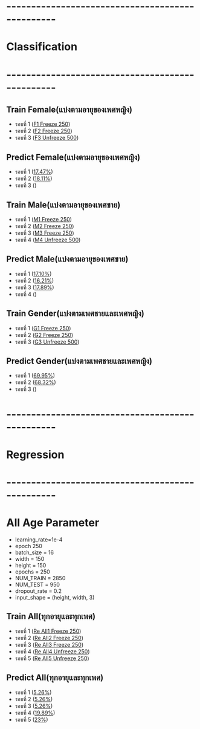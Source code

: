 # ------------------------------------------------
# Classification
# ------------------------------------------------
## Train Female(แบ่งตามอายุของเพศหญิง)
 - รอบที่ 1 ([F1 Freeze 250](https://github.com/Wanita-8943/Main_Project/blob/main/F1_Train_Freeze_250.ipynb))
 - รอบที่ 2 ([F2 Freeze 250](https://github.com/Wanita-8943/Main_Project/blob/main/F2_Train_Freeze_250.ipynb))  
 - รอบที่ 3 ([F3 Unfreeze 500]())
 
## Predict Female(แบ่งตามอายุของเพศหญิง)
 - รอบที่ 1 ([17.47%]())
 - รอบที่ 2 ([18.11%]())  
 - รอบที่ 3 ([]())
   
 ## Train Male(แบ่งตามอายุของเพศชาย)
 - รอบที่ 1 ([M1 Freeze 250](https://github.com/Wanita-8943/Main_Project/blob/main/M1_Train_Freeze.ipynb))
 - รอบที่ 2 ([M2 Freeze 250](https://github.com/Wanita-8943/Main_Project/blob/main/M2_Train_Freeze.ipynb))  
 - รอบที่ 3 ([M3 Freeze 250](https://github.com/Wanita-8943/Main_Project/blob/main/M3_Train_Freeze.ipynb))
 - รอบที่ 4 ([M4 Unfreeze 500]())

 ## Predict Male(แบ่งตามอายุของเพศชาย)
 - รอบที่ 1 ([17.10%]())
 - รอบที่ 2 ([16.21%]())  
 - รอบที่ 3 ([17.89%]())
 - รอบที่ 4 ([]())
 
## Train Gender(แบ่งตามเพศชายและเพศหญิง)
 - รอบที่ 1 ([G1 Freeze 250](https://github.com/Wanita-8943/Main_Project/blob/main/G1_Train_Freeze.ipynb))
 - รอบที่ 2 ([G2 Freeze 250](https://github.com/Wanita-8943/Main_Project/blob/main/G2_Train_Freeze.ipynb))  
 - รอบที่ 3 ([G3 Unfreeze 500]())
 
 ## Predict Gender(แบ่งตามเพศชายและเพศหญิง)
 - รอบที่ 1 ([69.95%]())
 - รอบที่ 2 ([68.32%]())  
 - รอบที่ 3 ([]())

# ------------------------------------------------
# Regression
# ------------------------------------------------
# All Age Parameter 
 - learning_rate=1e-4
 - epoch 250
 - batch_size = 16
 - width = 150
 - height = 150
 - epochs = 250
 - NUM_TRAIN = 2850
 - NUM_TEST = 950
 - dropout_rate = 0.2
 - input_shape = (height, width, 3)
## Train All(ทุกอายุและทุกเพศ)
 - รอบที่ 1 ([Re All1 Freeze 250](https://github.com/Wanita-8943/Main_Project/blob/main/A1_Train_Freeze.ipynb))
 - รอบที่ 2 ([Re All2 Freeze 250](https://github.com/Wanita-8943/Main_Project/blob/main/A2_Train_Freeze.ipynb))  
 - รอบที่ 3 ([Re All3 Freeze 250](https://github.com/Wanita-8943/Main_Project/blob/main/A3_Train_Freeze.ipynb))
 - รอบที่ 4 ([Re All4 Unfreeze 250](https://github.com/Wanita-8943/Main_Project/blob/main/A4_Train_Unfreez.ipynb))
 - รอบที่ 5 ([Re All5 Unfreeze 250](https://github.com/Wanita-8943/Main_Project/blob/main/A5_Train_Unfreez.ipynb))

## Predict All(ทุกอายุและทุกเพศ)
 - รอบที่ 1 ([5.26%]())
 - รอบที่ 2 ([5.26%]())  
 - รอบที่ 3 ([5.26%]())
 - รอบที่ 4 ([19.89%]())
 - รอบที่ 5 ([23%]())
